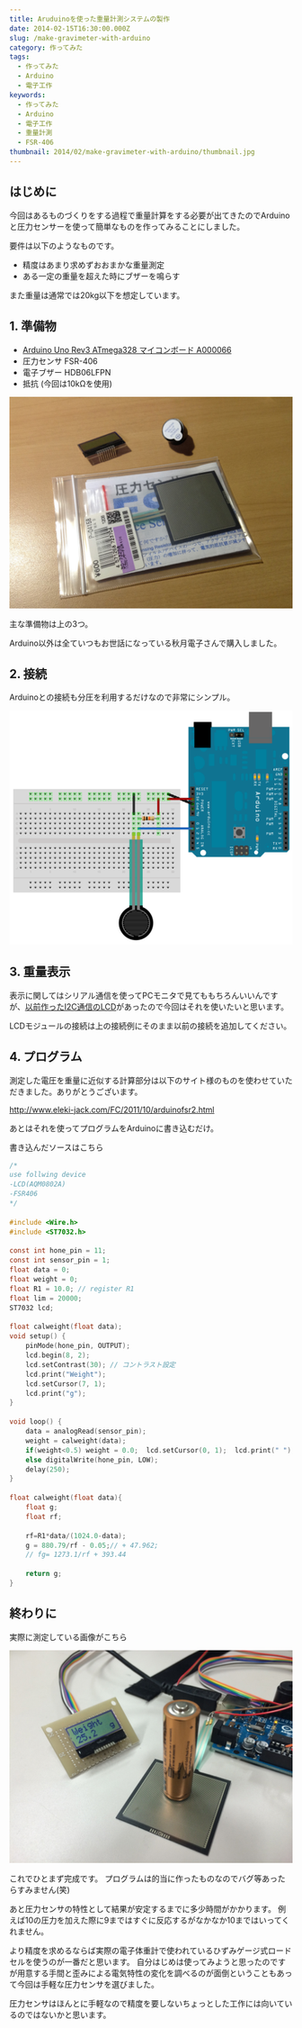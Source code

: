 ```yaml
---
title: Aruduinoを使った重量計測システムの製作
date: 2014-02-15T16:30:00.000Z
slug: /make-gravimeter-with-arduino
category: 作ってみた
tags:
  - 作ってみた
  - Arduino
  - 電子工作
keywords:
  - 作ってみた
  - Arduino
  - 電子工作
  - 重量計測
  - FSR-406
thumbnail: 2014/02/make-gravimeter-with-arduino/thumbnail.jpg
---
```



## はじめに

今回はあるものづくりをする過程で重量計算をする必要が出てきたのでArduinoと圧力センサーを使って簡単なものを作ってみることにしました。

要件は以下のようなものです。

* 精度はあまり求めずおおまかな重量測定
* ある一定の重量を超えた時にブザーを鳴らす

また重量は通常では20kg以下を想定しています。

## 1. 準備物

* <a target="_blank" href="https://www.amazon.co.jp/gp/product/B008GRTSV6/ref=as_li_tl?ie=UTF8&camp=247&creative=1211&creativeASIN=B008GRTSV6&linkCode=as2&tag=haruyuki04-22&linkId=826cb16dad367b86f5e2b4c8dfc912b9">Arduino Uno Rev3 ATmega328 マイコンボード A000066</a><img src="//ir-jp.amazon-adsystem.com/e/ir?t=haruyuki04-22&l=am2&o=9&a=B008GRTSV6" width="1" height="1" border="0" alt="" style="border:none !important; margin:0px !important;" />
* 圧力センサ FSR-406
* 電子ブザー HDB06LFPN
* 抵抗 (今回は10kΩを使用)

![](./parts.jpg)

主な準備物は上の3つ。

Arduino以外は全ていつもお世話になっている秋月電子さんで購入しました。

## 2. 接続

Arduinoとの接続も分圧を利用するだけなので非常にシンプル。

![](./circuit-figure.png)

## 3. 重量表示

表示に関してはシリアル通信を使ってPCモニタで見てももちろんいいんですが、[以前作ったI2C通信のLCD](https://blog.icchi.me/test-aqm0802a-with-arduino)があったので今回はそれを使いたいと思います。

LCDモジュールの接続は上の接続例にそのまま以前の接続を追加してください。

## 4. プログラム

測定した電圧を重量に近似する計算部分は以下のサイト様のものを使わせていただきました。ありがとうございます。

http://www.eleki-jack.com/FC/2011/10/arduinofsr2.html

あとはそれを使ってプログラムをArduinoに書き込むだけ。

書き込んだソースはこちら

```c
/*
use follwing device
-LCD(AQM0802A)
-FSR406
*/

#include <Wire.h>
#include <ST7032.h>

const int hone_pin = 11;
const int sensor_pin = 1;
float data = 0;
float weight = 0;
float R1 = 10.0; // register R1
float lim = 20000;
ST7032 lcd;

float calweight(float data);
void setup() {
    pinMode(hone_pin, OUTPUT);
    lcd.begin(8, 2);
    lcd.setContrast(30); // コントラスト設定
    lcd.print("Weight");
    lcd.setCursor(7, 1);
    lcd.print("g");
}

void loop() {
    data = analogRead(sensor_pin);
    weight = calweight(data);
    if(weight<0.5) weight = 0.0;  lcd.setCursor(0, 1);  lcd.print(" ");  lcd.setCursor(0, 1);  lcd.print(weight, 1);  if(weight>lim) digitalWrite(hone_pin, HIGH);
    else digitalWrite(hone_pin, LOW);
    delay(250);
}

float calweight(float data){
    float g;
    float rf;

    rf=R1*data/(1024.0-data);
    g = 880.79/rf - 0.05;// + 47.962;
    // fg= 1273.1/rf + 393.44

    return g;
}
```

## 終わりに

実際に測定している画像がこちら

![](./gravimeter-with-arduino.jpg)

これでひとまず完成です。
プログラムは的当に作ったものなのでバグ等あったらすみません(笑)

あと圧力センサの特性として結果が安定するまでに多少時間がかかります。
例えば10の圧力を加えた際に9まではすぐに反応するがなかなか10まではいってくれません。

より精度を求めるならば実際の電子体重計で使われているひずみゲージ式ロードセルを使うのが一番だと思います。 自分はじめは使ってみようと思ったのですが用意する手間と歪みによる電気特性の変化を調べるのが面倒ということもあって今回は手軽な圧力センサを選びました。

圧力センサはほんとに手軽なので精度を要しないちょっとした工作には向いているのではないかと思います。
